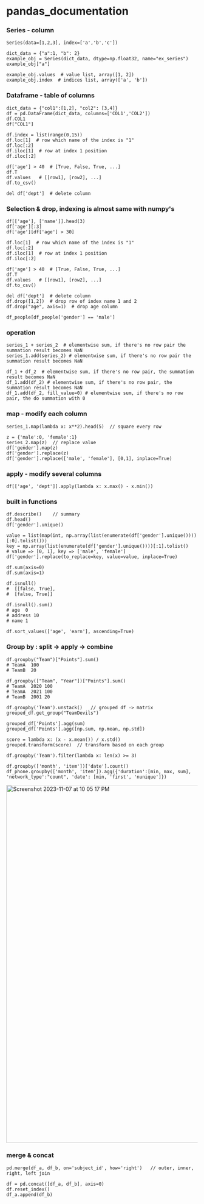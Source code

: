 # pandas_documentation

### Series - column
````
Series(data=[1,2,3], index=['a','b','c'])
````


````
dict_data = {"a":1, "b": 2}
example_obj = Series(dict_data, dtype=np.float32, name="ex_series")
example_obj["a"]
````

````
example_obj.values  # value list, array([1, 2])
example_obj.index  # indices list, array(['a', 'b'])
````

### Dataframe - table of columns
````
dict_data = {"col1":[1,2], "col2": [3,4]}
df = pd.DataFrame(dict_data, columns=['COL1','COL2'])
df.COL1
df["COL1"]
````

````
df.index = list(range(0,15))
df.loc[1]  # row which name of the index is "1"
df.loc[:2]
df.iloc[1]  # row at index 1 position
df.iloc[:2]
````

````
df['age'] > 40  # [True, False, True, ...]
df.T
df.values   # [[row1], [row2], ...]
df.to_csv()
````

````
del df['dept']  # delete column
````


### Selection & drop, indexing is almost same with numpy's
````
df[['age'], ['name']].head(3)
df['age'][:3]
df['age'][df['age'] > 30]
````

````
df.loc[1]  # row which name of the index is "1"
df.loc[:2]
df.iloc[1]  # row at index 1 position
df.iloc[:2]
````

````
df['age'] > 40  # [True, False, True, ...]
df.T
df.values   # [[row1], [row2], ...]
df.to_csv()
````

````
del df['dept']  # delete column
df.drop([1,2])  # drop row of index name 1 and 2
df.drop("age", axis=1)  # drop age column
````

````
df_people[df_people['gender'] == 'male']
````



### operation
````
series_1 + series_2  # elementwise sum, if there's no row pair the summation result becomes NaN
series_1.add(series_2) # elementwise sum, if there's no row pair the summation result becomes NaN
````

````
df_1 + df_2  # elementwise sum, if there's no row pair, the summation result becomes NaN
df_1.add(df_2) # elementwise sum, if there's no row pair, the summation result becomes NaN
df_1.add(df_2, fill_value=0) # elementwise sum, if there's no row pair, the do summation with 0
````

### map - modify each column
````
series_1.map(lambda x: x**2).head(5)  // square every row
````
````
z = {'male':0, 'female':1}
series_2.map(z)  // replace value
df['gender'].map(z)
df['gender'].replace(z)
df['gender'].replace(['male', 'female'], [0,1], inplace=True)
````


### apply - modify several columns
````
df[['age', 'dept']].apply(lambda x: x.max() - x.min()) 
````

### built in functions
````
df.describe()    // summary
df.head()
df['gender'].unique()
````
````
value = list(map(int, np.array(list(enumerate(df['gender'].unique())))[:0].tolist()))
key = np.array(list(enumerate(df['gender'].unique())))[:1].tolist()
# value => [0, 1], key => ['male', 'female']
df['gender'].replace(to_replace=key, value=value, inplace=True)
````

````
df.sum(axis=0)
df.sum(axis=1)
````

````
df.isnull()
#  [[false, True],
#  [false, True]]
````

````
df.isnull().sum()
# age  0
# address 10
# name 1
````

````
df.sort_values(['age', 'earn'], ascending=True)
````

### Group by : split -> apply -> combine
````
df.groupby("Team")["Points"].sum()
# TeamA  100
# TeamB  20

df.groupby(["Team", "Year"])["Points"].sum()
# TeamA  2020 100
# TeamA  2021 100
# TeamB  2001 20
````

````
df.groupby('Team').unstack()   // grouped df -> matrix
grouped_df.get_group("TeamDevils")
````

````
grouped_df['Points'].agg(sum)
grouped_df['Points'].agg([np.sum, np.mean, np.std])
````
````
score = lambda x: (x - x.mean()) / x.std()
grouped.transform(score)  // transform based on each group
````

````
df.groupby('Team').filter(lambda x: len(x) >= 3)
````

````
df.groupby(['month', 'item'])['date'].count()
df_phone.groupby(['month', 'item']).agg({'duration':[min, max, sum], 'network_type':"count", 'date': [min, 'first', 'nunique']})
````

<img width="940" alt="Screenshot 2023-11-07 at 10 05 17 PM" src="https://github.com/jsdysw/documentations/assets/76895949/a9df2685-e775-40c1-852d-1ffe93ac0179">

### merge & concat
````
pd.merge(df_a, df_b, on='subject_id', how='right')   // outer, inner, right, left join
````
````
df = pd.concat([df_a, df_b], axis=0)
df.reset_index()
df_a.append(df_b)
````
